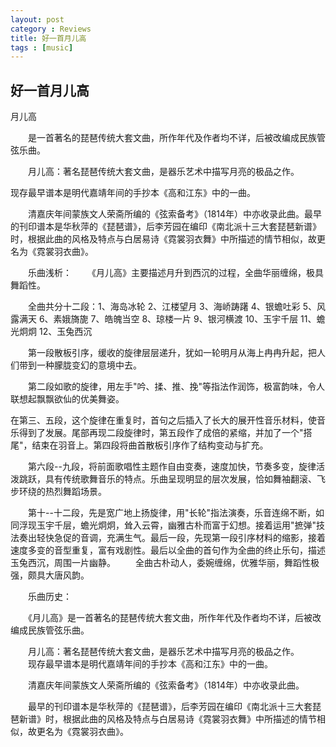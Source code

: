 ```yaml
---
layout: post
category : Reviews
title: 好一首月儿高
tags : [music]
---
```

## 好一首月儿高  ##

月儿高

　　是一首著名的琵琶传统大套文曲，所作年代及作者均不详，后被改编成民族管弦乐曲。

　　月儿高：著名琵琶传统大套文曲，是器乐艺术中描写月亮的极品之作。

现存最早谱本是明代嘉靖年间的手抄本《高和江东》中的一曲。

　　清嘉庆年间蒙族文人荣斋所编的《弦索备考》（1814年）中亦收录此曲。最早的刊印谱本是华秋萍的《琵琶谱》，后李芳园在编印《南北派十三大套琵琶新谱》时，根据此曲的风格及特点与白居易诗《霓裳羽衣舞》中所描述的情节相似，故更名为《霓裳羽衣曲》。 

　　乐曲浅析：
　　《月儿高》主要描述月升到西沉的过程，全曲华丽缠绵，极具舞蹈性。 

　　全曲共分十二段：1、海岛冰轮 2、江楼望月 3、海峤踌躇 4、银蟾吐彩 5、风露满天 6、素娥旖旎 7、皓魄当空 8、琼楼一片 9、银河横渡 10、玉宇千层 11、蟾光炯炯 12、玉兔西沉

　　第一段散板引序，缓收的旋律层层递升，犹如一轮明月从海上冉冉升起，把人们带到一种朦胧变幻的意境中去。 

　　第二段如歌的旋律，用左手"吟、揉、推、挽"等指法作润饰，极富韵味，令人联想起飘飘欲仙的优美舞姿。

在第三、五段，这个旋律在重复时，首句之后插入了长大的展开性音乐材料，使音乐得到了发展。尾部再现二段旋律时，第五段作了成倍的紧缩，并加了一个"搭尾"，结束在羽音上。第四段将曲首散板引序作了结构变动与扩充。 

　　第六段--九段，将前面歌唱性主题作自由变奏，速度加快，节奏多变，旋律活泼跳跃，具有传统歌舞音乐的特点。乐曲呈现明显的层次发展，恰如舞袖翻滚、飞步环绕的热烈舞蹈场景。 

　　第十--十二段，先是宽广地上扬旋律，用"长轮"指法演奏，乐音连绵不断，如同浮现玉宇千层，蟾光炯炯，耸入云霄，幽雅古朴而富于幻想。接着运用"摭弹"技法奏出轻快急促的音调，充满生气。最后一段，先现第一段引序材料的缩影，接着速度多变的音型重复，富有戏剧性。最后以全曲的首句作为全曲的终止乐句，描述玉兔西沉，周围一片幽静。 
　　全曲古朴动人，委婉缠绵，优雅华丽，舞蹈性极强，颇具大唐风韵。

　　乐曲历史：

　　《月儿高》是一首著名的琵琶传统大套文曲，所作年代及作者均不详，后被改编成民族管弦乐曲。

　　月儿高：著名琵琶传统大套文曲，是器乐艺术中描写月亮的极品之作。
　　现存最早谱本是明代嘉靖年间的手抄本《高和江东》中的一曲。

　　清嘉庆年间蒙族文人荣斋所编的《弦索备考》（1814年）中亦收录此曲。

　　最早的刊印谱本是华秋萍的《琵琶谱》，后李芳园在编印《南北派十三大套琵琶新谱》时，根据此曲的风格及特点与白居易诗《霓裳羽衣舞》中所描述的情节相似，故更名为《霓裳羽衣曲》。
